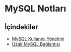 # MySQL Notları

## İçindekiler

- [MySQL Kullanıcı Yönetimi](./mysql-user-yetkileri.md)
- [Uzak MySQL Bağlantısı](./mysql-uzak-baglanti.md)